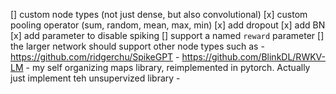 [] custom node types (not just dense, but also convolutional)
[x] custom pooling operator (sum, random, mean, max, min)
[x] add dropout
[x] add BN
[x] add parameter to disable spiking
[] support a named `reward` parameter
[] the larger network should support other node types such as
    - https://github.com/ridgerchu/SpikeGPT
    - https://github.com/BlinkDL/RWKV-LM
    - my self organizing maps library, reimplemented in pytorch. Actually just implement teh unsupervized library
    - 
